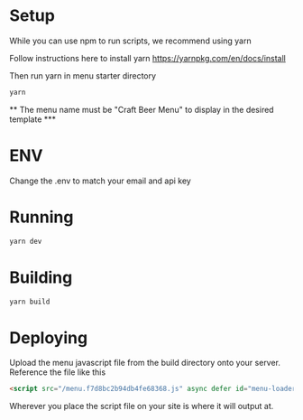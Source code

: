 # Setup
While you can use npm to run scripts, we recommend using yarn

Follow instructions here to install yarn https://yarnpkg.com/en/docs/install

Then run yarn in menu starter directory
```sh
yarn
```

** The menu name must be "Craft Beer Menu" to display in the desired template ***

# ENV
Change the .env to match your email and api key

# Running
```sh
yarn dev
```

# Building
```sh
yarn build
```

# Deploying

Upload the menu javascript file from the build directory onto your server.  Reference the file like this

```html
<script src="/menu.f7d8bc2b94db4fe68368.js" async defer id="menu-loader" data-location-id="your-location-id"></script>
```

Wherever you place the script file on your site is where it will output at.

